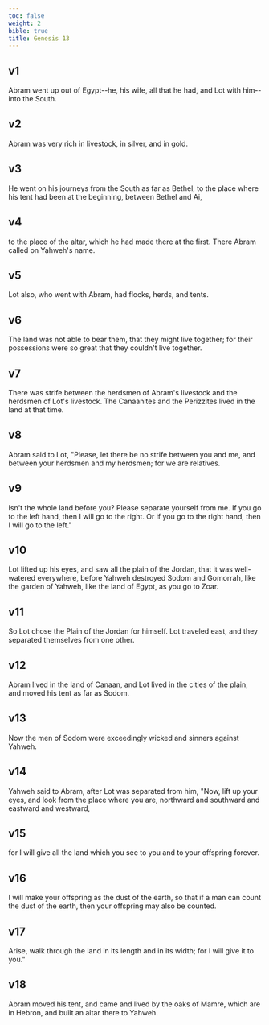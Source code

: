 ```yaml
---
toc: false
weight: 2
bible: true
title: Genesis 13
---
```




## v1 
Abram went up out of Egypt--he, his wife, all that he had, and Lot with him--into the South. 

## v2 
Abram was very rich in livestock, in silver, and in gold. 

## v3 
He went on his journeys from the South as far as Bethel, to the place where his tent had been at the beginning, between Bethel and Ai, 

## v4 
to the place of the altar, which he had made there at the first. There Abram called on Yahweh's name. 

## v5 
Lot also, who went with Abram, had flocks, herds, and tents. 

## v6 
The land was not able to bear them, that they might live together; for their possessions were so great that they couldn't live together. 

## v7 
There was strife between the herdsmen of Abram's livestock and the herdsmen of Lot's livestock. The Canaanites and the Perizzites lived in the land at that time. 

## v8 
Abram said to Lot, "Please, let there be no strife between you and me, and between your herdsmen and my herdsmen; for we are relatives. 

## v9 
Isn't the whole land before you? Please separate yourself from me. If you go to the left hand, then I will go to the right. Or if you go to the right hand, then I will go to the left." 

## v10 
Lot lifted up his eyes, and saw all the plain of the Jordan, that it was well-watered everywhere, before Yahweh destroyed Sodom and Gomorrah, like the garden of Yahweh, like the land of Egypt, as you go to Zoar. 

## v11 
So Lot chose the Plain of the Jordan for himself. Lot traveled east, and they separated themselves from one other. 

## v12 
Abram lived in the land of Canaan, and Lot lived in the cities of the plain, and moved his tent as far as Sodom. 

## v13 
Now the men of Sodom were exceedingly wicked and sinners against Yahweh. 

## v14 
Yahweh said to Abram, after Lot was separated from him, "Now, lift up your eyes, and look from the place where you are, northward and southward and eastward and westward, 

## v15 
for I will give all the land which you see to you and to your offspring forever. 

## v16 
I will make your offspring as the dust of the earth, so that if a man can count the dust of the earth, then your offspring may also be counted. 

## v17 
Arise, walk through the land in its length and in its width; for I will give it to you." 

## v18 
Abram moved his tent, and came and lived by the oaks of Mamre, which are in Hebron, and built an altar there to Yahweh.


